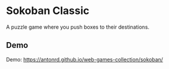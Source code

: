 # Sokoban Classic

A puzzle game where you push boxes to their destinations.

## Demo

Demo: https://antonrd.github.io/web-games-collection/sokoban/
